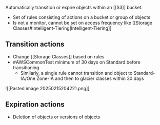 Automatically transition or expire objects within an [[S3]] bucket.

- Set of rules consisting of actions on a bucket or group of objects
- Is not a monitor, cannot be set on access frequency like [[Storage Classes#Intelligent-Tiering|Intelligent-Tiering]]

## Transition actions
- Change [[Storage Classes]] based on rules
- #AWSCommonTest minimum of 30 days on Standard before transitioning
	- Similarly, a single rule cannot transition and object to Standard-IA/One Zone-IA and then to glacier classes within 30 days

![[Pasted image 20250215204221.png]]

## Expiration actions
- Deletion of objects or versions of objects